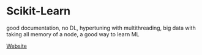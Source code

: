 # Scikit-Learn

good documentation, no DL, hypertuning with multithreading, big data with taking all memory of a node, a good way to learn ML

[Website](https://scikit-learn.org/stable/)
